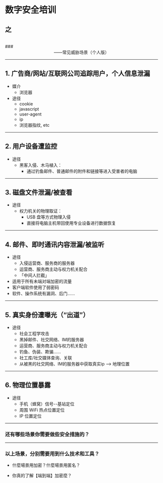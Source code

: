 # 数字安全培训
## 之
<br />
### <center>——常见威胁场景（个人版）</center>

***

## 1. 广告商/网站/互联网公司追踪用户，个人信息泄漏

- 媒介
	- 浏览器
- 途径  
	- cookie
	- javascript
	- user-agent
	- ip
	- 浏览器指纹, etc


***

## 2. 用户设备遭监控  

- 途径
	- 黑客入侵、木马植入：
	    - 通过钓鱼邮件、普通邮件的附件和链接等进入受害者的电脑


***

## 3. 磁盘文件泄漏/被查看

- 途径
	- 权力机关的物理取证：
	    - USB 盘等方式物理入侵  
        - 直接将电脑主机带回使用专业设备进行数据恢复  

***

## 4. 邮件、即时通讯内容泄漏/被监听

- 途径
	- 入侵运营商、服务商的服务器
	- 运营商、服务商主动与权力机关配合
	- 「中间人拦截」
- 适用于所有未端对端加密的流量
- 客户端软件使用了弱密码
- 软件、操作系统有漏洞、后门……

***

## 5. 真实身份遭曝光（“出道”）

- 途径
	- 社会工程学攻击
	- 黑掉邮件、社交网络、IM的服务器
	- 运营商、服务商主动与权力机关配合
	- 钓鱼、伪装、欺骗……
	- 社工库/社交媒体查询、关联
	- 从被黑的社交网络、IM的服务器中获取真实ip --> 地理位置

***

## 6. 物理位置暴露  

- 途径
    - 手机（蜂窝）信号--基站定位
    - 周围 WiFi 热点位置定位
    - IP 位置定位

***

### 还有哪些场景你需要做些安全措施的？

***

### 以上场景，分别需要用到什么技术和工具？

- 什麼場景用加密？什麼場景用匿名？

- 你真的了解【端到端】加密麼？
